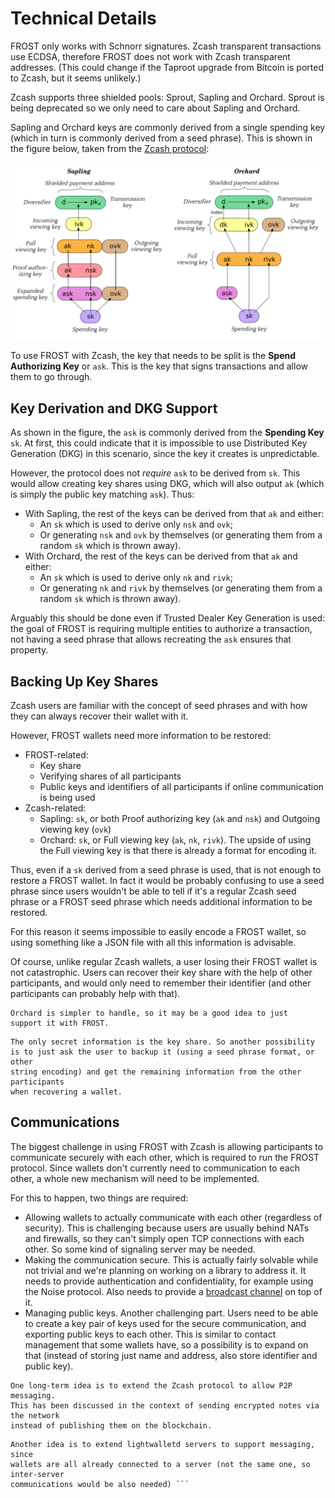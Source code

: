 # Technical Details

FROST only works with Schnorr signatures. Zcash transparent transactions use
ECDSA, therefore FROST does not work with Zcash transparent addresses. (This
could change if the Taproot upgrade from Bitcoin is ported to Zcash, but it
seems unlikely.)

Zcash supports three shielded pools: Sprout, Sapling and Orchard. Sprout
is being deprecated so we only need to care about Sapling and Orchard.

Sapling and Orchard keys are commonly derived from a single spending key (which
in turn is commonly derived from a seed phrase). This is shown in the figure
below, taken from the [Zcash
protocol](https://zips.z.cash/protocol/protocol.pdf#addressesandkeys):


![Sapling and Orchard key trees](key-trees.png)

To use FROST with Zcash, the key that needs to be split is the **Spend
Authorizing Key** or `ask`. This is the key that signs transactions and allow
them to go through.

## Key Derivation and DKG Support

As shown in the figure, the `ask` is commonly derived from the **Spending Key**
`sk`. At first, this could indicate that it is impossible to use Distributed Key
Generation (DKG) in this scenario, since the key it creates is unpredictable.

However, the protocol does not *require* `ask` to be derived from `sk`.
This would allow creating key shares using DKG, which will also output
`ak` (which is simply the public key matching `ask`). Thus:

- With Sapling, the rest of the keys can be derived from that `ak` and either:
  - An `sk` which is used to derive only `nsk` and `ovk`;
  - Or generating `nsk` and `ovk` by themselves (or generating them from a
    random `sk` which is thrown away).
- With Orchard, the rest of the keys can be derived from that `ak` and either:
  - An `sk` which is used to derive only `nk` and `rivk`;
  - Or generating `nk` and `rivk` by themselves (or generating them from a
    random `sk` which is thrown away).

Arguably this should be done even if Trusted Dealer Key Generation is used: the
goal of FROST is requiring multiple entities to authorize a transaction, not
having a seed phrase that allows recreating the `ask` ensures that property.

## Backing Up Key Shares

Zcash users are familiar with the concept of seed phrases and with how they
can always recover their wallet with it.

However, FROST wallets need more information to be restored:

- FROST-related:
  - Key share
  - Verifying shares of all participants
  - Public keys and identifiers of all participants if online communication is
    being used
- Zcash-related:
  - Sapling: `sk`, or both Proof authorizing key (`ak` and `nsk`) and Outgoing
    viewing key (`ovk`)
  - Orchard: `sk`, or Full viewing key (`ak`, `nk`, `rivk`). The upside of using
    the Full viewing key is that there is already a format for encoding it.

Thus, even if a `sk` derived from a seed phrase is used, that is not enough to
restore a FROST wallet. In fact it would be probably confusing to use a seed
phrase since users wouldn't be able to tell if it's a regular Zcash seed phrase
or a FROST seed phrase which needs additional information to be restored.

For this reason it seems impossible to easily encode a FROST wallet, so using
something like a JSON file with all this information is advisable.

Of course, unlike regular Zcash wallets, a user losing their FROST wallet is
not catastrophic. Users can recover their key share with the help of other
participants, and would only need to remember their identifier (and other
participants can probably help with that).

```admonish note
Orchard is simpler to handle, so it may be a good idea to just
support it with FROST.
```

```admonish note
The only secret information is the key share. So another possibility
is to just ask the user to backup it (using a seed phrase format, or other
string encoding) and get the remaining information from the other participants
when recovering a wallet.
```

## Communications

The biggest challenge in using FROST with Zcash is allowing participants to
communicate securely with each other, which is required to run the FROST
protocol. Since wallets don't currently need to communication to each other, a
whole new mechanism will need to be implemented.

For this to happen, two things are required:

- Allowing wallets to actually communicate with each other (regardless of
  security). This is challenging because users are usually behind NATs and
  firewalls, so they can't simply open TCP connections with each other. So
  some kind of signaling server may be needed.
- Making the communication secure. This is actually fairly solvable while not
  trivial and we're planning on working on a library to address it. It needs to
  provide authentication and confidentiality, for example using the Noise
  protocol. Also needs to provide a [broadcast
  channel](https://frost.zfnd.org/terminology.html#broadcast-channel) on top of
  it.
- Managing public keys. Another challenging part. Users need to be able to
  create a key pair of keys used for the secure communication, and exporting
  public keys to each other. This is similar to contact management that some
  wallets have, so a possibility is to expand on that (instead of storing
  just name and address, also store identifier and public key).

```info
One long-term idea is to extend the Zcash protocol to allow P2P messaging.
This has been discussed in the context of sending encrypted notes via the network
instead of publishing them on the blockchain.
```

```info
Another idea is to extend lightwalletd servers to support messaging, since
wallets are all already connected to a server (not the same one, so inter-server
communications would be also needed) ```
